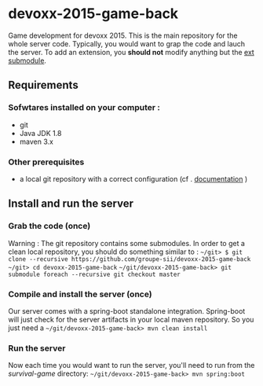 # devoxx-2015-game-back
Game development for devoxx 2015. This is the main repository for the whole server code. Typically, you would want to grap the code and lauch the server. To add an extension, you **should not** modify anything but the [ext  submodule](https://github.com/groupe-sii/devoxx-2015-game-back-ext).

## Requirements
### Sofwtares installed on your computer :
* git
* Java JDK 1.8
* maven 3.x
 

### Other prerequisites
- a local git repository with a correct configuration (cf . [documentation](http://git-scm.com/book/en/v2/Getting-Started-Installing-Git) )

## Install and run the server
### Grab the code (once)
Warning : The git repository contains some submodules. In order to get a clean local repository, you should do something similar to :
```~/git> $ git clone --recursive https://github.com/groupe-sii/devoxx-2015-game-back```
```~/git> cd devoxx-2015-game-back```
```~/git/devoxx-2015-game-back> git submodule foreach --recursive git checkout master```
### Compile and install the server (once)
Our server comes with a spring-boot standalone integration. 
Spring-boot will just check for the server artifacts in your local maven repository. So you just need a 
```~/git/devoxx-2015-game-back> mvn clean install```
### Run the server
Now each time you would want to run the server, you'll need to run from the *survival-game* directory:
```~/git/devoxx-2015-game-back> mvn spring:boot```
